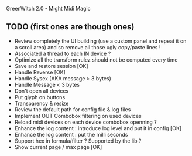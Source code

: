 GreenWitch 2.0 - Might Midi Magic

TODO (first ones are though ones)
---------------------------------

- Review completely the UI building (use a custom panel and repeat it on a scroll area) and so remove all those ugly copy/paste lines !
- Associated a thread to each IN device ?
- Optimize all the transform rulez should not be computed every time
- Save and restore session [OK]
- Handle Reverse [OK]
- Handle Sysex (AKA message > 3 bytes)
- Handle Message < 3 bytes
- Don't open all devices
- Put glyph on buttons
- Transparency & resize
- Review the default path for config file & log files
- Implement OUT Combobox filtering on used devices
- Reload midi devices on each device combobox openning ?
- Enhance the log content : introduce log level and put it in config [OK]
- Enhance the log content : put the milli seconds
- Support hex in formula/filter ? Supported by the lib ?
- Show current page / max page [OK]